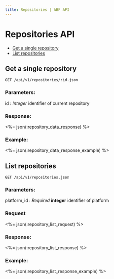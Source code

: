 ```yaml
---
title: Repositories | ABF API
---
```


# Repositories API

* <a href="#get-a-single-repository">Get a single repository</a>
* <a href="#list-repositories">List repositories</a>

## Get a single repository

    GET /api/v1/repositories/:id.json

### Parameters:

id
: _Integer_ identifier of current repository

### Response:

<%= json(:repository_data_response) %>

### Example:

<%= json(:repository_data_response_example) %>

## List repositories

    GET /api/v1/repositories.json

### Parameters:

platform_id
: _Required_ **integer** identifier of platform

### Request

<%= json(:repository_list_request) %>

### Response:

<%= json(:repository_list_response) %>

### Example:

<%= json(:repository_list_response_example) %>